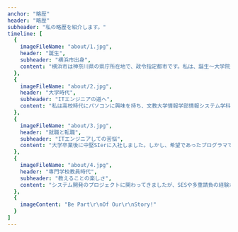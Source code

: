 ```yaml
---
anchor: "略歴"
header: "略歴"
subheader: "私の略歴を紹介します。"
timeline: [
  {
    imageFileName: "about/1.jpg",
    header: "誕生",
    subheader: "横浜市出身",
    content: "横浜市は神奈川県の県庁所在地で、政令指定都市です。私は、誕生～大学院生まで、中華街などが近郊にある異国情緒溢れる港町で育ちました。"
  },
  {
    imageFileName: "about/2.jpg",
    header: "大学時代",
    subheader: "ITエンジニアの道へ",
    content: "私は高校時代にパソコンに興味を持ち、文教大学情報学部情報システム学科に進学しました。大学ではC言語やアセンブラといったプログラミング言語や情報学の基礎を学習しました。就職活動に際して、これからはJavaが必要だと思い勉強しました。"
  },
  {
    imageFileName: "about/3.jpg",
    header: "就職と転職",
    subheader: "ITエンジニアしての苦悩",
    content: "大学卒業後に中堅SIerに入社しました。しかし、希望であったプログラマではなく、運用管理エンジニアになりました。技術的な習得するスキルがほとんどなく、このままこの会社にいたら成長できないと感じ退職して、ベンチャー企業でプログラマとして働き始めました。"
  },
  {
    imageFileName: "about/4.jpg",
    header: "専門学校教員時代",
    subheader: "教えることの楽しさ",
    content: "システム開発のプロジェクトに関わってきましたが、SESや多重請負の経験から本当に社会に役立つようなプロジェクトに関わっているのか疑問を持つようになりました。"
  },
  {
    imageContent: "Be Part\r\nOf Our\r\nStory!"
  }
]
---
```

